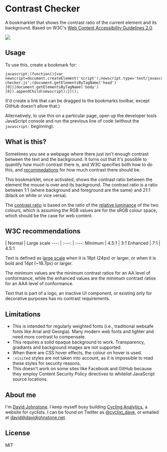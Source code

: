 # Contrast Checker

A bookmarklet that shows the contrast ratio of the current element and its background. Based on W3C's [Web Content Accessibility Guidelines 2.0](http://www.w3.org/TR/WCAG20/).

![](https://s3.amazonaws.com/cyclinganalytics/static/contrast-checker.png)

## Usage

To use this, create a bookmark for:

    javascript:(function(){var newscript=document.createElement('script');newscript.type='text/javascript';newscript.async=true;newscript.src='https://s3.amazonaws.com/cyclinganalytics/static/contrast-checker.js';(document.getElementsByTagName('head')[0]||document.getElementsByTagName('body')[0]).appendChild(newscript);})();
    
(I'd create a link that can be dragged to the bookmarks toolbar, except GitHub doesn't allow that.)

Alternatively, to use this on a particular page, open up the developer tools JavaScript console and run the previous line of code (without the `javascript:` beginning).

## What is this?

Sometimes you see a webpage where there just isn't enough contrast between the text and the background. It turns out that it's possible to quantify how much contrast there is, and W3C specifies both how to do this, and [recommedations](http://www.w3.org/TR/WCAG20/#visual-audio-contrast-contrast) for how much contrast there should be.

This bookmarklet, once activated, shows the contrast ratio between the element the mouse is over and its background. The contrast ratio is a ratio between 1:1 (where background and foreground are the same) and 21:1 (black on white or vice versa).

The [contrast ratio](http://www.w3.org/TR/WCAG20/#contrast-ratiodef) is based on the ratio of the [relative luminance](http://www.w3.org/TR/WCAG20/#relativeluminancedef) of the two colours, which is assuming the RGB values are for the sRGB colour space, which should be the case for web content.

## W3C recommendations

 | Normal | Large scale
---: | :---: | :---:
Minimum | 4.5:1 | 3:1
Enhanced | 7:1 | 4.5:1

Text is defined as [large scale](http://www.w3.org/TR/WCAG20/#larger-scaledef) when it is 18pt (24px) or larger, or when it is bold and 14pt (~18.7px) or larger.

The minimum values are the minimum contrast ratios for an AA level of conformance, while the enhanced values are the minimum contrast ratios for an AAA level of conformance.

Text that is part of a logo, an inactive UI component, or existing only for decorative purposes has no contrast requirements.

## Limitations

* This is intended for regularly weighted fonts (i.e., traditional websafe fonts like Arial and Georgia). Many modern web fonts and lighter and need more contrast to compensate.
* This requires a solid opaque background to work. Transparency, gradiants and background images are not supported.
* When there are CSS hover effects, the colour on hover is used.
* `:visited` styles are not taken into account, as it is impossible to read these styles for security reasons.
* This doesn't work on some sites like Facebook and GitHub because they employ Content Security Policy directives to whitelist JavaScript source locations.

## About me

I'm [David Johnstone](http://davidjohnstone.net). I keep myself busy building [Cycling Analytics](www.cyclinganalytics.com/), a website for cyclists. I can be found on Twitter as [@cyclist_dave](https://twitter.com/cyclist_dave), or emailed at [david@davidjohnstone.net](mailto:david@davidjohnstone.net).

## License

MIT
